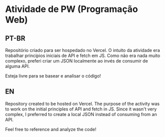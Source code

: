 # Atividade de PW (Programação Web)

## PT-BR
Repositório criado para ser hospedado no Vercel. O intuito da atividade era trabalhar princípios iniciais de API e fetch em JS. Como não era nada muito complexo, preferi criar um JSON localmente ao invés de consumir de alguma API.

Esteja livre para se basear e analisar o código!

## EN
Repository created to be hosted on Vercel. The purpose of the activity was to work on the initial principles of API and fetch in JS. Since it wasn't very complex, I preferred to create a local JSON instead of consuming from an API.

Feel free to reference and analyze the code!

